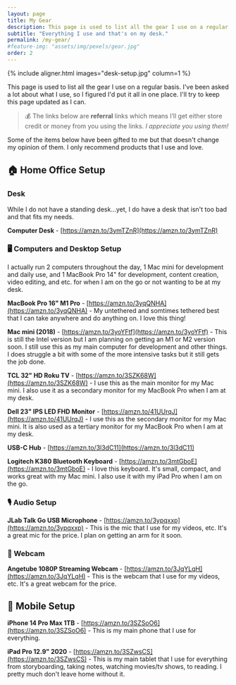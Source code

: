 ```yaml
---
layout: page
title: My Gear
description: This page is used to list all the gear I use on a regular basis. I've been asked a lot about what I use, so I figured I'd put it all in one place. I'll try to keep this page updated as I can..
subtitle: "Everything I use and that's on my desk." 
permalink: /my-gear/
#feature-img: "assets/img/pexels/gear.jpg"
order: 2
---
```


{% include aligner.html images="desk-setup.jpg" column=1 %}

This page is used to list all the gear I use on a regular basis. I've been asked a lot about what I use, so I figured I'd put it all in one place. I'll try to keep this page updated as I can.

> 💰 The links below are **referral** links which means I’ll get either store credit or money from you using the links. _I appreciate you using them!_

Some of the items below have been gifted to me but that doesn't change my opinion of them. I only recommend products that I use and love.

## 🏠 Home Office Setup

### Desk

While I do not have a standing desk...yet, I do have a desk that isn't too bad and that fits my needs.

**Computer Desk** - [https://amzn.to/3ymTZnR](https://amzn.to/3ymTZnR)

### 🖥️ Computers and Desktop Setup

I actually run 2 computers throughout the day, 1 Mac mini for development and daily use, and 1 MacBook Pro 14" for development, content creation, video editing, and etc. for when I am on the go or not wanting to be at my desk.

**MacBook Pro 16" M1 Pro** - [https://amzn.to/3yqQNHA](https://amzn.to/3yqQNHA) - My untethered and somtimes tethered best that I can take anywhere and do anything on. I love this thing!

**Mac mini  (2018)** - [https://amzn.to/3yoYFtf](https://amzn.to/3yoYFtf) - This is still the Intel version but I am planning on getting an M1 or M2 version soon. I still use this as my main computer for development and other things. I does struggle a bit with some of the more intensive tasks but it still gets the job done.

**TCL 32" HD Roku TV** - [https://amzn.to/3SZK68W](https://amzn.to/3SZK68W) - I use this as the main monitor for my Mac mini. I also use it as a secondary monitor for my MacBook Pro when I am at my desk.

**Dell 23" IPS LED FHD Monitor** - [https://amzn.to/41UUrqJ](https://amzn.to/41UUrqJ) - I use this as the secondary monitor for my Mac mini. It is also used as a tertiary monitor for my MacBook Pro when I am at my desk.

**USB-C Hub** - [https://amzn.to/3l3dC11](https://amzn.to/3l3dC11)

**Logitech K380 Bluetooth Keyboard** - [https://amzn.to/3mtGboE](https://amzn.to/3mtGboE) - I love this keyboard. It's small, compact, and works great with my Mac mini. I also use it with my iPad Pro when I am on the go.

### 🎙️ Audio Setup

**JLab Talk Go USB Microphone** - [https://amzn.to/3ypqxxp](https://amzn.to/3ypqxxp) - This is the mic that I use for my videos, etc. It's a great mic for the price. I plan on getting an arm for it soon.

### 📸 Webcam

**Angetube 1080P Streaming Webcam** - [https://amzn.to/3JqYLqH](https://amzn.to/3JqYLqH) - This is the webcam that I use for my videos, etc. It's a great webcam for the price.

## 📱 Mobile Setup

**iPhone 14 Pro Max 1TB** - [https://amzn.to/3SZSoO6](https://amzn.to/3SZSoO6) - This is my main phone that I use for everything.

**iPad Pro 12.9" 2020** - [https://amzn.to/3SZwsCS](https://amzn.to/3SZwsCS) - This is my main tablet that I use for everything from storyboarding, taking notes, watching movies/tv shows, to reading. I pretty much don't leave home without it.
